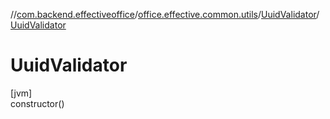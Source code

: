 //[com.backend.effectiveoffice](../../../index.md)/[office.effective.common.utils](../index.md)/[UuidValidator](index.md)/[UuidValidator](-uuid-validator.md)

# UuidValidator

[jvm]\
constructor()
